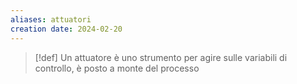 ```yaml
---
aliases: attuatori
creation date: 2024-02-20
---
```


>[!def]
>Un attuatore è uno strumento per agire sulle variabili di controllo, è posto a monte del processo